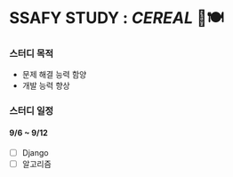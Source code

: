 # SSAFY STUDY : *CEREAL* 🥣🍽

### 스터디 목적

- 문제 해결 능력 함양
- 개발 능력 향상



### 스터디 일정

#### 9/6 ~ 9/12

- [ ] Django
- [ ] 알고리즘
